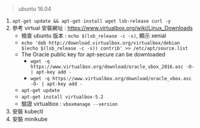 > ubuntu 16.04

1. `apt-get update && apt-get install wget lsb-release curl -y`
2. 參考 virtual 安裝網址 : https://www.virtualbox.org/wiki/Linux_Downloads
	- 檢查 ubuntu 版本 : `echo $(lsb_release -c -s)`, 顯示 xenial
	- `echo 'deb http://download.virtualbox.org/virtualbox/debian $(echo $(lsb_release -c -s)) contrib' >> /etc/apt/source.list`
	- The Oracle public key for apt-secure can be downloaded
		- `wget -q https://www.virtualbox.org/download/oracle_vbox_2016.asc -O- | apt-key add -`
		- `wget -q https://www.virtualbox.org/download/oracle_vbox.asc -O- | apt-key add -`
	- `apt-get update`
	- `apt-get install virtualbox-5.2`
	- 驗證 virtualbox : `vboxmanage --version`
3. 安裝 kubectl
4. 安裝 minikube